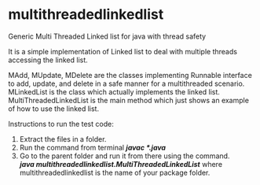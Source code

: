# multithreadedlinkedlist
Generic Multi Threaded Linked list for java with thread safety

It is a simple implementation of Linked list to deal with multiple threads accessing the linked list.

MAdd, MUpdate, MDelete are the classes implementing Runnable interface to add, update, and delete in a safe manner for a multithreaded scenario. 
MLinkedList is the class which actually implements the linked list.
MultiThreadedLinkedList is the main method which just shows an example of how to use the linked list.

Instructions to run the test code:
1. Extract the files in a folder.
2. Run the command from terminal 
  **_javac *.java_**
3. Go to the parent folder and run it from there using the command.           
  **_java multithreadedlinkedlist.MultiThreadedLinkedList_** where multithreadedlinkedlist is the name of your package folder.

